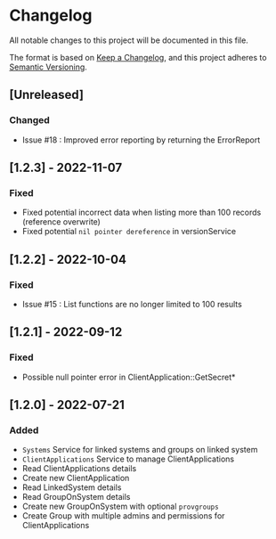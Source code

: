 # Changelog
All notable changes to this project will be documented in this file.

The format is based on [Keep a Changelog](https://keepachangelog.com/en/1.0.0/),
and this project adheres to [Semantic Versioning](https://semver.org/spec/v2.0.0.html).

## [Unreleased]
### Changed
- Issue #18 : Improved error reporting by returning the ErrorReport

## [1.2.3] - 2022-11-07
### Fixed
- Fixed potential incorrect data when listing more than 100 records (reference overwrite)
- Fixed potential `nil pointer dereference` in versionService

## [1.2.2] - 2022-10-04
### Fixed
- Issue #15 : List functions are no longer limited to 100 results

## [1.2.1] - 2022-09-12
### Fixed
- Possible null pointer error in ClientApplication::GetSecret*

## [1.2.0] - 2022-07-21
### Added
- `Systems` Service for linked systems and groups on linked system
- `ClientApplications` Service to manage ClientApplications
- Read ClientApplications details
- Create new ClientApplication
- Read LinkedSystem details
- Read GroupOnSystem details
- Create new GroupOnSystem with optional `provgroups`
- Create Group with multiple admins and permissions for ClientApplications
